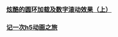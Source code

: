 ### [炫酷的圆环加载及数字滚动效果（上）](https://juejin.im/post/5c1a5e4a518825678a7baf25)
### [记一次h5动画之旅](https://juejin.im/post/5c2b655051882504bd0e845f)
